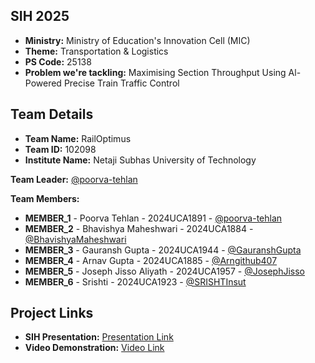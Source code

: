 ## SIH 2025

- **Ministry:** Ministry of Education's Innovation Cell (MIC)
- **Theme:** Transportation & Logistics
- **PS Code:** 25138
- **Problem we're tackling:** Maximising Section Throughput Using Al-Powered Precise Train Traffic Control

## Team Details

- **Team Name:** RailOptimus
- **Team ID:** 102098
- **Institute Name:** Netaji Subhas University of Technology

**Team Leader:** [@poorva-tehlan](https://github.com/poorva-tehlan)

**Team Members:**

- **MEMBER_1**  - Poorva Tehlan - 2024UCA1891 - [@poorva-tehlan](https://github.com/poorva-tehlan)
- **MEMBER_2** - Bhavishya Maheshwari - 2024UCA1884 - [@BhavishyaMaheshwari](https://github.com/BhavishyaMaheshwari)
- **MEMBER_3** - Gauransh Gupta - 2024UCA1944 - [@GauranshGupta](https://github.com/GauranshGupta)
- **MEMBER_4** - Arnav Gupta - 2024UCA1885 - [@Arngithub407](https://github.com/Arngithub407)
- **MEMBER_5** - Joseph Jisso Aliyath - 2024UCA1957 - [@JosephJisso](https://github.com/JosephJisso)
- **MEMBER_6** - Srishti - 2024UCA1923 - [@SRISHTInsut](https://github.com/SRISHTInsut)

## Project Links

- **SIH Presentation:** [Presentation Link](https://drive.google.com/file/d/1B0G_tMPOfRRLQraPshfjaFMnP71xRcsW/view?usp=sharing)
- **Video Demonstration:** [Video Link](https://www.youtube.com/watch?v=U1C8aar13ZU)
